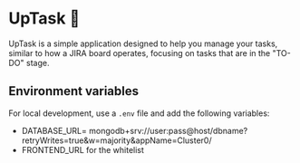 # UpTask 🔖

UpTask is a simple application designed to help you manage your tasks, similar to how a JIRA board operates, focusing on tasks that are in the "TO-DO" stage.

## Environment variables

For local development, use a `.env` file and add the following variables:

* DATABASE_URL= mongodb+srv://user:pass@host/dbname?retryWrites=true&w=majority&appName=Cluster0/
* FRONTEND_URL for the whitelist